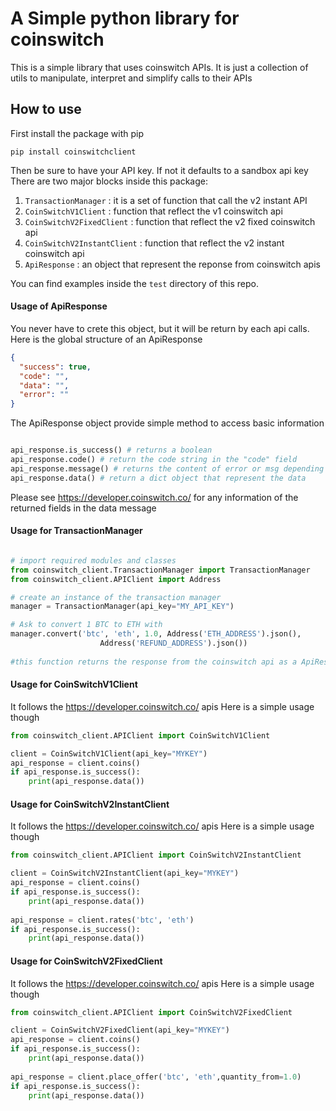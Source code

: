 # A Simple python library for coinswitch

This is a simple library that uses coinswitch APIs. 
It is just a collection of utils to manipulate, interpret and simplify calls to their APIs 

## How to use

First install the package with pip

```
pip install coinswitchclient
```

Then be sure to have your API key. If not it defaults to a sandbox api key
There are two major blocks inside this package:
1. `TransactionManager` : it is a set of function that call the v2 instant API
2. `CoinSwitchV1Client` : function that reflect the v1 coinswitch api
3. `CoinSwitchV2FixedClient` : function that reflect the v2 fixed coinswitch api
4. `CoinSwitchV2InstantClient` : function that reflect the v2 instant coinswitch api
5. `ApiResponse` : an object that represent the reponse from coinswitch apis

You can find examples inside the `test` directory of this repo. 

#### Usage of ApiResponse

You never have to crete this object, but it will be return by each api calls.
Here is the global structure of an ApiResponse

```json
{
  "success": true,
  "code": "",
  "data": "",
  "error": ""
}
```

The ApiResponse object provide simple method to access basic information

```python

api_response.is_success() # returns a boolean
api_response.code() # return the code string in the "code" field
api_response.message() # returns the content of error or msg depending on the remote response
api_response.data() # return a dict object that represent the data

```

Please see https://developer.coinswitch.co/ for any information of the returned fields in the data message

#### Usage for TransactionManager

```python

# import required modules and classes
from coinswitch_client.TransactionManager import TransactionManager
from coinswitch_client.APIClient import Address

# create an instance of the transaction manager
manager = TransactionManager(api_key="MY_API_KEY")

# Ask to convert 1 BTC to ETH with 
manager.convert('btc', 'eth', 1.0, Address('ETH_ADDRESS').json(),
                    Address('REFUND_ADDRESS').json())
                    
#this function returns the response from the coinswitch api as a ApiResponse
```

#### Usage for CoinSwitchV1Client

It follows the https://developer.coinswitch.co/ apis
Here is a simple usage though

```python
from coinswitch_client.APIClient import CoinSwitchV1Client

client = CoinSwitchV1Client(api_key="MYKEY")
api_response = client.coins()
if api_response.is_success():
    print(api_response.data())

```

#### Usage for CoinSwitchV2InstantClient

It follows the https://developer.coinswitch.co/ apis
Here is a simple usage though

```python
from coinswitch_client.APIClient import CoinSwitchV2InstantClient

client = CoinSwitchV2InstantClient(api_key="MYKEY")
api_response = client.coins()
if api_response.is_success():
    print(api_response.data())
    
api_response = client.rates('btc', 'eth')
if api_response.is_success():
    print(api_response.data())

```
#### Usage for CoinSwitchV2FixedClient

It follows the https://developer.coinswitch.co/ apis
Here is a simple usage though

```python
from coinswitch_client.APIClient import CoinSwitchV2FixedClient

client = CoinSwitchV2FixedClient(api_key="MYKEY")
api_response = client.coins()
if api_response.is_success():
    print(api_response.data())
    
api_response = client.place_offer('btc', 'eth',quantity_from=1.0)
if api_response.is_success():
    print(api_response.data())

```